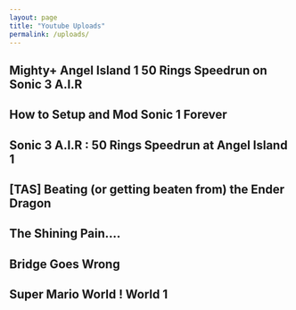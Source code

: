 ```yaml
---
layout: page
title: "Youtube Uploads"
permalink: /uploads/
---
```


## Mighty+ Angel Island 1 50 Rings Speedrun on Sonic 3 A.I.R

## How to Setup and Mod Sonic 1 Forever

## Sonic 3 A.I.R : 50 Rings Speedrun at Angel Island 1

## [TAS] Beating (or getting beaten from) the Ender Dragon

## The Shining Pain....

## Bridge Goes Wrong

## Super Mario World ! World 1
